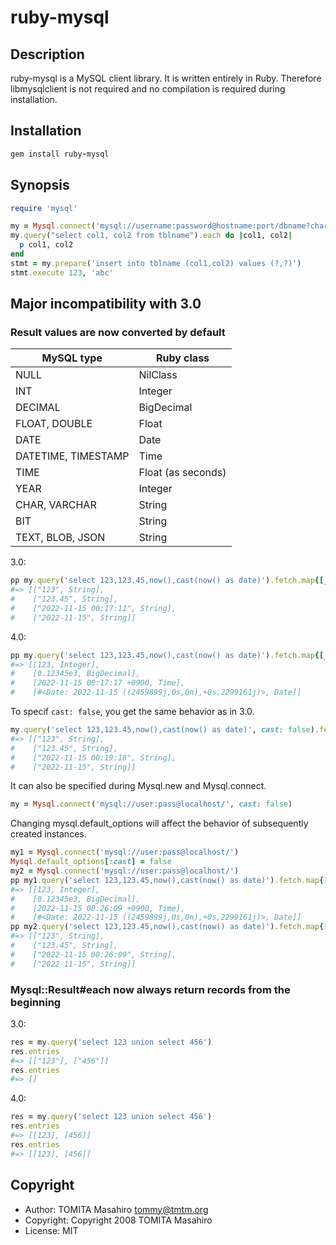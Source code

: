 # ruby-mysql

## Description

ruby-mysql is a MySQL client library.
It is written entirely in Ruby.
Therefore libmysqlclient is not required and no compilation is required during installation.

## Installation

```ruby
gem install ruby-mysql
```

## Synopsis

```ruby
require 'mysql'

my = Mysql.connect('mysql://username:password@hostname:port/dbname?charset=utf8mb4')
my.query("select col1, col2 from tblname").each do |col1, col2|
  p col1, col2
end
stmt = my.prepare('insert into tblname (col1,col2) values (?,?)')
stmt.execute 123, 'abc'
```

## Major incompatibility with 3.0

### Result values are now converted by default

| MySQL type          | Ruby class         |
|---------------------|--------------------|
| NULL                | NilClass           |
| INT                 | Integer            |
| DECIMAL             | BigDecimal         |
| FLOAT, DOUBLE       | Float              |
| DATE                | Date               |
| DATETIME, TIMESTAMP | Time               |
| TIME                | Float (as seconds) |
| YEAR                | Integer            |
| CHAR, VARCHAR       | String             |
| BIT                 | String             |
| TEXT, BLOB, JSON    | String             |

3.0:
```ruby
pp my.query('select 123,123.45,now(),cast(now() as date)').fetch.map{[_1, _1.class]}
#=> [["123", String],
#    ["123.45", String],
#    ["2022-11-15 00:17:11", String],
#    ["2022-11-15", String]]
```

4.0:
```ruby
pp my.query('select 123,123.45,now(),cast(now() as date)').fetch.map{[_1, _1.class]}
#=> [[123, Integer],
#    [0.12345e3, BigDecimal],
#    [2022-11-15 00:17:17 +0900, Time],
#    [#<Date: 2022-11-15 ((2459899j,0s,0n),+0s,2299161j)>, Date]]
```

To specif `cast: false`, you get the same behavior as in 3.0.
```ruby
my.query('select 123,123.45,now(),cast(now() as date)', cast: false).fetch.map{[_1, _1.class]}
#=> [["123", String],
#    ["123.45", String],
#    ["2022-11-15 00:19:18", String],
#    ["2022-11-15", String]]
```

It can also be specified during Mysql.new and Mysql.connect.

```ruby
my = Mysql.connect('mysql://user:pass@localhost/', cast: false)
```

Changing mysql.default_options will affect the behavior of subsequently created instances.

```ruby
my1 = Mysql.connect('mysql://user:pass@localhost/')
Mysql.default_options[:cast] = false
my2 = Mysql.connect('mysql://user:pass@localhost/')
pp my1.query('select 123,123.45,now(),cast(now() as date)').fetch.map{[_1, _1.class]}
#=> [[123, Integer],
#    [0.12345e3, BigDecimal],
#    [2022-11-15 00:26:09 +0900, Time],
#    [#<Date: 2022-11-15 ((2459899j,0s,0n),+0s,2299161j)>, Date]]
pp my2.query('select 123,123.45,now(),cast(now() as date)').fetch.map{[_1, _1.class]}
#=> [["123", String],
#    ["123.45", String],
#    ["2022-11-15 00:26:09", String],
#    ["2022-11-15", String]]
```

### Mysql::Result#each now always return records from the beginning

3.0:
```ruby
res = my.query('select 123 union select 456')
res.entries
#=> [["123"], ["456"]]
res.entries
#=> []
```

4.0:
```ruby
res = my.query('select 123 union select 456')
res.entries
#=> [[123], [456]]
res.entries
#=> [[123], [456]]
```

## Copyright

* Author: TOMITA Masahiro <tommy@tmtm.org>
* Copyright: Copyright 2008 TOMITA Masahiro
* License: MIT
